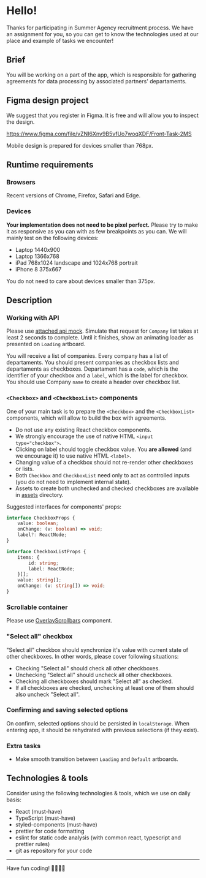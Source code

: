 # Hello!

Thanks for participating in Summer Agency recruitment process. We have an assignment for you, so you can get to know the technologies used at our place and example of tasks we encounter!

## Brief

You will be working on a part of the app, which is responsible for gathering agreements for data processing by associated partners' departaments.

## Figma design project

We suggest that you register in Figma. It is free and will allow you to inspect the design.

<https://www.figma.com/file/vZNI6Xnv9B5vfUo7woqXDF/Front-Task-2MS>

Mobile design is prepared for devices smaller than 768px.

## Runtime requirements

### Browsers

Recent versions of Chrome, Firefox, Safari and Edge.

### Devices

**Your implementation does not need to be pixel perfect.** Please try to make it as responsive as you can with as few breakpoints as you can. We will mainly test on the following devices:

- Laptop 1440x900
- Laptop 1366x768
- iPad 768x1024 landscape and 1024x768 portrait
- iPhone 8 375x667

You do not need to care about devices smaller than 375px.

## Description

### Working with API

Please use [attached api mock](api/). Simulate that request for `Company` list takes at least 2 seconds to complete. Until it finishes, show an animating loader as presented on `Loading` artboard.

You will receive a list of companies. Every company has a list of departaments. You should present companies as checkbox lists and departaments as checkboxes. Departament has a `code`, which is the identifier of your checkbox and a `label`, which is the label for checkbox. You should use Company `name` to create a header over checkbox list.

### `<Checkbox>` and `<CheckboxList>` components

One of your main task is to prepare the `<Checkbox>` and the `<CheckboxList>` components, which will allow to build the box with agreements.

- Do not use any existing React checkbox components.
- We strongly encourage the use of native HTML `<input type="checkbox">`.
- Clicking on label should toggle checkbox value. You **are allowed** (and we encourage it) to use native HTML `<label>`.
- Changing value of a checkbox should not re-render other checkboxes or lists.
- Both `Checkbox` and `CheckboxList` need only to act as controlled inputs (you do not need to implement internal state).
- Assets to create both unchecked and checked checkboxes are available in [assets](assets/) directory.

Suggested interfaces for components' props:

```typescript
interface CheckboxProps {
	value: boolean;
	onChange: (v: boolean) => void;
	label?: ReactNode;
}

interface CheckboxListProps {
	items: {
		id: string;
		label: ReactNode;
	}[];
	value: string[];
	onChange: (v: string[]) => void;
}
```

### Scrollable container

Please use [OverlayScrollbars](https://kingsora.github.io/OverlayScrollbars/) component.

### "Select all" checkbox

"Select all" checkbox should synchronize it's value with current state of other checkboxes. In other words, please cover following situations:

- Checking "Select all" should check all other checkboxes.
- Unchecking "Select all" should uncheck all other checkboxes.
- Checking all checkboxes should mark "Select all" as checked.
- If all checkboxes are checked, unchecking at least one of them should also uncheck "Select all".

### Confirming and saving selected options

On confirm, selected options should be persisted in `localStorage`. When entering app, it should be rehydrated with previous selections (if they exist).

### Extra tasks

- Make smooth transition between `Loading` and `Default` artboards.

## Technologies & tools

Consider using the following technologies & tools, which we use on daily basis:

- React (must-have)
- TypeScript (must-have)
- styled-components (must-have)
- prettier for code formatting
- eslint for static code analysis (with common react, typescript and prettier rules)
- git as repository for your code

---

Have fun coding! 👩‍💻👨‍💻
